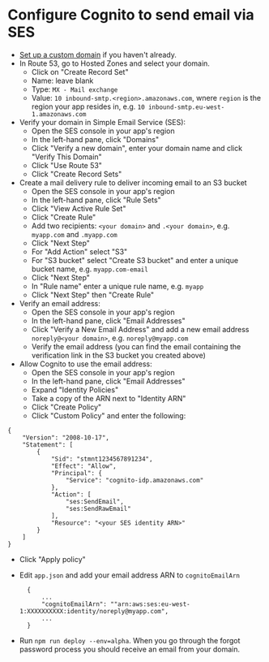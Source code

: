 # Configure Cognito to send email via SES

- [Set up a custom domain](//readme-domain.md) if you haven't already.
- In Route 53, go to Hosted Zones and select your domain. 
  - Click on "Create Record Set" 
  - Name: leave blank
  - Type: `MX - Mail exchange`
  - Value: `10 inbound-smtp.<region>.amazonaws.com`, wnere `region` is the region your app resides in, e.g. `10 inbound-smtp.eu-west-1.amazonaws.com`
- Verify your domain in Simple Email Service (SES): 
  - Open the SES console in your app's region
  - In the left-hand pane, click "Domains"
  - Click "Verify a new domain", enter your domain name and click "Verify This Domain"
  - Click "Use Route 53"
  - Click "Create Record Sets"
- Create a mail delivery rule to deliver incoming email to an S3 bucket
  - Open the SES console in your app's region
  - In the left-hand pane, click "Rule Sets"
  - Click "View Active Rule Set"
  - Click "Create Rule"
  - Add two recipients: `<your domain>` and `.<your domain>`, e.g. `myapp.com` and `.myapp.com`
  - Click "Next Step" 
  - For "Add Action" select "S3"
  - For "S3 bucket" select "Create S3 bucket" and enter a unique bucket name, e.g. `myapp.com-email`
  - Click "Next Step"
  - In "Rule name" enter a unique rule name, e.g. `myapp`
  - Click "Next Step" then "Create Rule"
- Verify an email address:
  - Open the SES console in your app's region
  - In the left-hand pane, click "Email Addresses" 
  - Click "Verify a New Email Address" and add a new email address `noreply@<your domain>`, e.g. `noreply@myapp.com`
  - Verify the email address (you can find the email containing the verification link in the S3 bucket you created above)
- Allow Cognito to use the email address:
  - Open the SES console in your app's region
  - In the left-hand pane, click "Email Addresses" 
  - Expand "Identity Policies"
  - Take a copy of the ARN next to "Identity ARN"
  - Click "Create Policy"
  - Click "Custom Policy" and enter the following:
```
{
    "Version": "2008-10-17",
    "Statement": [
        {
            "Sid": "stmnt1234567891234",
            "Effect": "Allow",
            "Principal": {
                "Service": "cognito-idp.amazonaws.com"
            },
            "Action": [
                "ses:SendEmail",
                "ses:SendRawEmail"
            ],
            "Resource": "<your SES identity ARN>"
        }
    ]
}
```
- Click "Apply policy"
- Edit `app.json` and add your email address ARN to `cognitoEmailArn`

        {
            ...
            "cognitoEmailArn": ""arn:aws:ses:eu-west-1:XXXXXXXXXX:identity/noreply@myapp.com",
            ...
        }

- Run `npm run deploy --env=alpha`. When you go through the forgot password process you should receive an email from your domain.